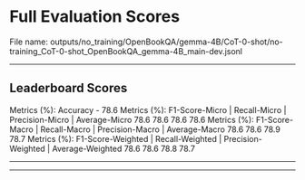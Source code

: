 # Full Evaluation Scores

File name: outputs/no_training/OpenBookQA/gemma-4B/CoT-0-shot/no-training_CoT-0-shot_OpenBookQA_gemma-4B_main-dev.jsonl


---

## Leaderboard Scores

Metrics (%): Accuracy - 78.6
Metrics (%): F1-Score-Micro | Recall-Micro | Precision-Micro | Average-Micro
                78.6        78.6          78.6        78.6
Metrics (%): F1-Score-Macro | Recall-Macro | Precision-Macro | Average-Macro
                78.6        78.6          78.9        78.7
Metrics (%): F1-Score-Weighted | Recall-Weighted | Precision-Weighted | Average-Weighted
                78.6        78.6          78.8        78.7

---


---

